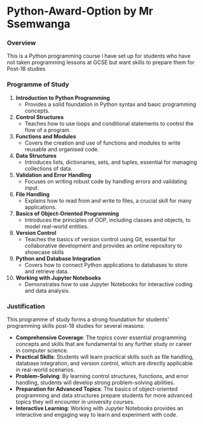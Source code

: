 # Python-Award-Option by Mr Ssemwanga

### Overview

This is a Python programming course I have set up for students who have not taken programming lessons at GCSE but want skills to prepare them for Post-18 studies

### Programme of Study

1. **Introduction to Python Programming**
   - Provides a solid foundation in Python syntax and basic programming concepts.
2. **Control Structures**
   - Teaches how to use loops and conditional statements to control the flow of a program.
3. **Functions and Modules**
   - Covers the creation and use of functions and modules to write reusable and organised code.
4. **Data Structures**
   - Introduces lists, dictionaries, sets, and tuples, essential for managing collections of data.
5. **Validation and Error Handling**
   - Focuses on writing robust code by handling errors and validating input.
6. **File Handling**
   - Explains how to read from and write to files, a crucial skill for many applications.
7. **Basics of Object-Oriented Programming**
   - Introduces the principles of OOP, including classes and objects, to model real-world entities.
8. **Version Control**
   - Teaches the basics of version control using Git, essential for collaborative development and provides an online repository to showcase skills
9. **Python and Database Integration**
   - Covers how to connect Python applications to databases to store and retrieve data.
10. **Working with Jupyter Notebooks**
    - Demonstrates how to use Jupyter Notebooks for interactive coding and data analysis.

### Justification

This programme of study forms a strong foundation for students' programming skills post-18 studies for several reasons:

- **Comprehensive Coverage**: The topics cover essential programming concepts and skills that are fundamental to any further study or career in computer science.
- **Practical Skills**: Students will learn practical skills such as file handling, database integration, and version control, which are directly applicable in real-world scenarios.
- **Problem-Solving**: By learning control structures, functions, and error handling, students will develop strong problem-solving abilities.
- **Preparation for Advanced Topics**: The basics of object-oriented programming and data structures prepare students for more advanced topics they will encounter in university courses.
- **Interactive Learning**: Working with Jupyter Notebooks provides an interactive and engaging way to learn and experiment with code.

